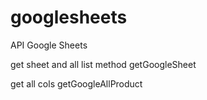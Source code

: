 # googlesheets
API Google Sheets

get sheet and all list method getGoogleSheet

get all cols getGoogleAllProduct